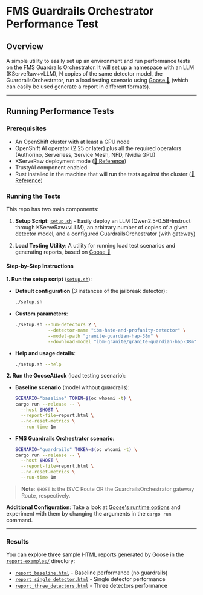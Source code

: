 # FMS Guardrails Orchestrator Performance Test

## Overview
A simple utility to easily set up an environment and run performance tests on the FMS Guardrails Orchestrator.
It will set up a namespace with an LLM (KServeRaw+vLLM), N copies of the same detector model, the GuardrailsOrchestrator, run a load testing scenario using [Goose 🪿](https://book.goose.rs/) (which can easily be used generate a report in different formats). 

---

## Running Performance Tests

### Prerequisites
- An OpenShift cluster with at least a GPU node
- OpenShift AI operator (2.25 or later) plus all the required operators (Authorino, Serverless, Service Mesh, NFD, Nvidia GPU)
- KServeRaw deployment mode ([📖 Reference](https://access.redhat.com/solutions/7078183))
- TrustyAI component enabled
- Rust installed in the machine that will run the tests against the cluster ([📖 Reference](https://www.rust-lang.org/tools/install))

### Running the Tests

This repo has two main components:

1. **Setup Script**: [`setup.sh`](./setup.sh) - Easily deploy an LLM (Qwen2.5-0.5B-Instruct through KServeRaw+vLLM), an arbitrary number of copies of a given detector model, and a configured GuardrailsOrchestrator (with gateway)

2. **Load Testing Utility**: A utility for running load test scenarios and generating reports, based on [Goose 🪿](https://book.goose.rs/)

#### Step-by-Step Instructions

**1. Run the setup script** ([`setup.sh`](./setup.sh)):

   - **Default configuration** (3 instances of the jailbreak detector):
     ```bash
     ./setup.sh
     ```

   - **Custom parameters**:
     ```bash
     ./setup.sh --num-detectors 2 \
                 --detector-name "ibm-hate-and-profanity-detector" \
                 --model-path "granite-guardian-hap-38m" \
                 --download-model "ibm-granite/granite-guardian-hap-38m"
     ```

   - **Help and usage details**:
     ```bash
     ./setup.sh --help
     ```

**2. Run the GooseAttack** (load testing scenario):

   - **Baseline scenario** (model without guardrails):
     ```bash
     SCENARIO="baseline" TOKEN=$(oc whoami -t) \
     cargo run --release -- \
       --host $HOST \
       --report-file=report.html \
       --no-reset-metrics \
       --run-time 1m
     ```

   - **FMS Guardrails Orchestrator scenario**:
     ```bash
     SCENARIO="guardrails" TOKEN=$(oc whoami -t) \
     cargo run --release -- \
       --host $HOST \
       --report-file=report.html \
       --no-reset-metrics \
       --run-time 1m
     ```

   > **Note**: `$HOST` is the ISVC Route OR the GuardrailsOrchestrator gateway Route, respectively.

**Additional Configuration**: Take a look at [Goose's runtime options](https://book.goose.rs/getting-started/runtime-options.html) and experiment with them by changing the arguments in the `cargo run` command.

---

### Results

You can explore three sample HTML reports generated by Goose in the [`report-examples/`](./report-examples) directory:

- [`report_baseline.html`](./report-examples/report_baseline.html) - Baseline performance (no guardrails)
- [`report_single_detector.html`](./report-examples/report_single_detector.html) - Single detector performance
- [`report_three_detectors.html`](./report-examples/report_three_detectors.html) - Three detectors performance